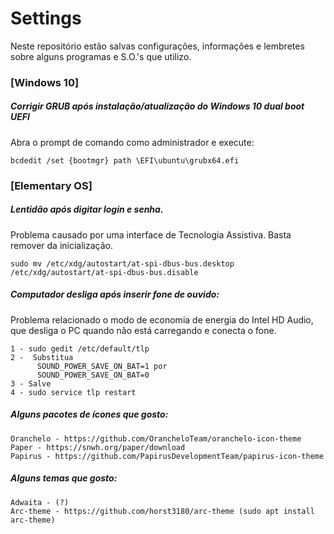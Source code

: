 # Settings
Neste repositório estão salvas configurações, informações e lembretes sobre alguns programas e S.O.'s que utilizo.

### [Windows 10]

##### Corrigir GRUB após instalação/atualização do Windows 10 dual boot UEFI
Abra o prompt de comando como administrador e execute:
```
bcdedit /set {bootmgr} path \EFI\ubuntu\grubx64.efi
```
### [Elementary OS]

##### Lentidão após digitar login e senha.   
Problema causado por uma interface de Tecnologia Assistiva. Basta remover da inicialização.
```
sudo mv /etc/xdg/autostart/at-spi-dbus-bus.desktop /etc/xdg/autostart/at-spi-dbus-bus.disable
```

##### Computador desliga após inserir fone de ouvido:   
Problema relacionado o modo de economia de energia do Intel HD Audio, que desliga o PC quando não está carregando e conecta o fone.
```
1 - sudo gedit /etc/default/tlp
2 -  Substitua 
      SOUND_POWER_SAVE_ON_BAT=1 por 
      SOUND_POWER_SAVE_ON_BAT=0
3 - Salve
4 - sudo service tlp restart
```

##### Alguns pacotes de ícones que gosto:
```
Oranchelo - https://github.com/OrancheloTeam/oranchelo-icon-theme
Paper - https://snwh.org/paper/download
Papirus - https://github.com/PapirusDevelopmentTeam/papirus-icon-theme
```

##### Alguns temas que gosto:
```
Adwaita - (?)
Arc-theme - https://github.com/horst3180/arc-theme (sudo apt install arc-theme)
```
